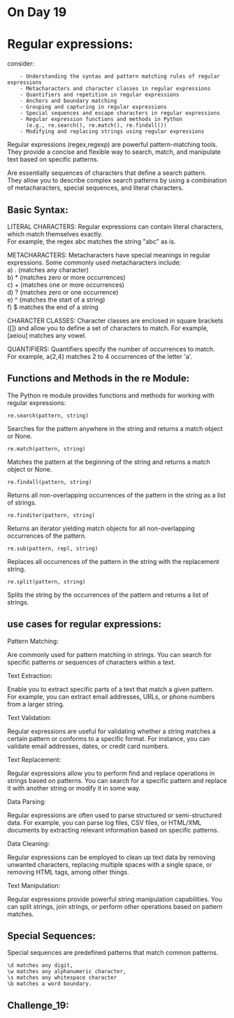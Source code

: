 # On Day 19

# Regular expressions:
consider:

        - Understanding the syntax and pattern matching rules of regular expressions
        - Metacharacters and character classes in regular expressions
        - Quantifiers and repetition in regular expressions
        - Anchors and boundary matching
        - Grouping and capturing in regular expressions
        - Special sequences and escape characters in regular expressions
        - Regular expression functions and methods in Python 
          (e.g., re.search(), re.match(), re.findall())
        - Modifying and replacing strings using regular expressions

Regular expressions (regex,regexp) are powerful pattern-matching tools. They provide a concise and flexible way to search, match, and manipulate text based on specific patterns.

Are essentially sequences of characters that define a search pattern.  
They allow you to describe complex search patterns by using a combination of metacharacters, special sequences, and literal characters.

## Basic Syntax:

LITERAL CHARACTERS: Regular expressions can contain literal characters, which match themselves exactly.  
For example, the regex abc matches the string "abc" as is.

METACHARACTERS: Metacharacters have special meanings in regular expressions. Some commonly used metacharacters include:  
            a)  . (matches any character)  
            b)  * (matches zero or more occurrences)    
            c)  + (matches one or more occurrences)  
            d)  ? (matches zero or one occurrence)  
            e)  ^ (matches the start of a string)  
            f)  $  matches the end of a string

CHARACTER CLASSES: Character classes are enclosed in square brackets ([]) and allow you to define a set of characters to match. For example, [aeiou] matches any vowel.

QUANTIFIERS: Quantifiers specify the number of occurrences to match.   
For example, a{2,4} matches 2 to 4 occurrences of the letter 'a'.

## Functions and Methods in the re Module:
The Python re module provides functions and methods for working with regular expressions:

    re.search(pattern, string) 
Searches for the pattern anywhere in the string and returns a match object or None.

    re.match(pattern, string)
Matches the pattern at the beginning of the string and returns a match object or None.

    re.findall(pattern, string)
Returns all non-overlapping occurrences of the pattern in the string as a list of strings.

    re.finditer(pattern, string) 
Returns an iterator yielding match objects for all non-overlapping occurrences of the pattern.

    re.sub(pattern, repl, string) 
Replaces all occurrences of the pattern in the string with the replacement string.

    re.split(pattern, string) 
Splits the string by the occurrences of the pattern and returns a list of strings.


## use cases for regular expressions:
Pattern Matching: 

Are commonly used for pattern matching in strings. You can search for specific patterns or sequences of characters within a text.

Text Extraction: 

Enable you to extract specific parts of a text that match a given pattern.  
For example, you can extract email addresses, URLs, or phone numbers from a larger string.

Text Validation: 

Regular expressions are useful for validating whether a string matches a certain pattern or conforms to a specific format. For instance, you can validate email addresses, dates, or credit card numbers.

Text Replacement: 

Regular expressions allow you to perform find and replace operations in strings based on patterns. You can search for a specific pattern and replace it with another string or modify it in some way.

Data Parsing: 

Regular expressions are often used to parse structured or semi-structured data. For example, you can parse log files, CSV files, or HTML/XML documents by extracting relevant information based on specific patterns.

Data Cleaning: 

Regular expressions can be employed to clean up text data by removing unwanted characters, replacing multiple spaces with a single space, or removing HTML tags, among other things.

Text Manipulation: 

Regular expressions provide powerful string manipulation capabilities. You can split strings, join strings, or perform other operations based on pattern matches.

## Special Sequences:

Special sequences are predefined patterns that match common patterns. 

    \d matches any digit, 
    \w matches any alphanumeric character, 
    \s matches any whitespace character
    \b matches a word boundary.

## Challenge_19:
